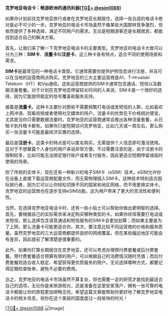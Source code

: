 **克罗地亚电话卡：畅游欧洲的通讯利器[[TG💪+ @esim1088](https://t.me/s/esim1088)]**

如果你计划前往克罗地亚旅行或者在克罗地亚长期居住，选择一张合适的电话卡绝对是必不可少的一步。克罗地亚的电话卡市场虽然不像某些大国那样竞争激烈，但依然提供了多种选择，满足不同用户的需求。无论是短期游客还是长期居民，都能找到适合自己的解决方案。

首先，让我们来了解一下克罗地亚电话卡的主要类型。克罗地亚的电话卡大致可以分为三种：**SIM卡**、**流量卡**和**注册卡**。这三种卡各有特点，适合不同的使用场景和需求。

**SIM卡**是最常见的一种电话卡类型。它通常需要你提供护照信息进行注册，并且可以在当地的运营商网点购买。克罗地亚的三大主要运营商是A1、T-Hrvatski Telekom（HT）和Vip通信。这些运营商提供的SIM卡通常包含通话、短信以及数据流量套餐。对于计划在克罗地亚停留较长时间的人来说，SIM卡是一个很好的选择，因为它能提供稳定的信号覆盖和服务支持。

接着是**流量卡**。这种卡主要针对那些不需要频繁打电话或发短信的人群，比如喜欢上网冲浪、观看视频或者使用社交媒体的用户。流量卡的优势在于价格相对便宜，尤其是当你只需要数据流量时。克罗地亚的运营商通常会推出各种流量套餐，从日租卡到月租卡都有。如果你只是短期访问克罗地亚，比如几天或一周左右，那么购买一张流量卡可能是最经济实惠的选择。

最后是**注册卡**。这类卡的特点是可以匿名购买，无需提供个人信息即可激活使用。这对于不想暴露个人身份的用户来说非常方便。不过需要注意的是，由于注册卡的限制较多，比如可能无法绑定银行账户或者支付服务，因此更适合短期停留或临时使用的场景。

除了传统的实体卡，现在还有一种新兴的电子SIM卡（eSIM）技术。eSIM允许你在设备上直接下载运营商配置文件，而无需物理插入SIM卡。这种技术特别适合国际旅行者，因为它可以让你轻松切换不同的国家和地区网络，而不用更换实体卡。克罗地亚的运营商也在逐步支持eSIM功能，这为用户带来了更大的灵活性和便利性。

当然，在选择克罗地亚电话卡时，还有一些小贴士可以帮助你做出更明智的选择。首先，要根据自己的实际需求来决定购买哪种类型的卡。如果你经常需要打电话或发短信，那么选择包含语音通话和短信服务的SIM卡会更加划算；而如果主要是为了上网，那么流量卡可能更适合你。其次，要注意比较不同运营商的价格和服务质量。虽然克罗地亚的三大运营商都提供良好的网络覆盖，但在某些偏远地区可能会有差异，因此提前了解清楚是很重要的。

此外，如果你打算长期居住在克罗地亚，还可以考虑办理预付费套餐或后付费套餐。预付费套餐适合预算有限的用户，可以根据自己的消费情况随时充值；而后付费套餐则适合收入稳定、希望获得更优质服务的用户。无论选择哪种方式，都要记得定期检查账单，避免不必要的费用。

总之，克罗地亚的电话卡市场虽然不算复杂，但也需要一定的研究才能找到最适合自己的选项。无论你是来旅游观光，还是准备在这里安家落户，拥有一张可靠的电话卡都能让你的旅程更加顺畅无忧。希望这篇文章能帮助你更好地了解克罗地亚电话卡的相关信息，祝你在这个美丽的国度度过一段愉快的时光！

[[TG💪+ @esim1088](https://t.me/s/esim1088) ![Image](https://i.postimg.cc/4NQfJmqS/Snipaste-2025-05-13-00-14-12.png)]